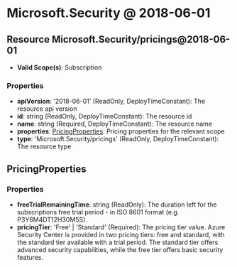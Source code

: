 # Microsoft.Security @ 2018-06-01

## Resource Microsoft.Security/pricings@2018-06-01
* **Valid Scope(s)**: Subscription
### Properties
* **apiVersion**: '2018-06-01' (ReadOnly, DeployTimeConstant): The resource api version
* **id**: string (ReadOnly, DeployTimeConstant): The resource id
* **name**: string (Required, DeployTimeConstant): The resource name
* **properties**: [PricingProperties](#pricingproperties): Pricing properties for the relevant scope
* **type**: 'Microsoft.Security/pricings' (ReadOnly, DeployTimeConstant): The resource type

## PricingProperties
### Properties
* **freeTrialRemainingTime**: string (ReadOnly): The duration left for the subscriptions free trial period - in ISO 8601 format (e.g. P3Y6M4DT12H30M5S).
* **pricingTier**: 'Free' | 'Standard' (Required): The pricing tier value. Azure Security Center is provided in two pricing tiers: free and standard, with the standard tier available with a trial period. The standard tier offers advanced security capabilities, while the free tier offers basic security features.

